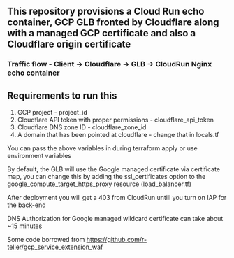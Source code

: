 ## This repository provisions a Cloud Run echo container, GCP GLB fronted by Cloudflare along with a managed GCP certificate and also a Cloudflare origin certificate 

### Traffic flow  - Client -> Cloudflare -> GLB -> CloudRun Nginx echo container

## Requirements to run this

1. GCP project - project_id
2. Cloudflare API token with proper permissions - cloudflare_api_token
3. Cloudflare DNS zone ID - cloudflare_zone_id
4. A domain that has been pointed at cloudflare - change that in locals.tf

You can pass the above variables in during terraform apply or use environment variables

By default, the GLB will use the Google managed certificate via certificate map, you can change this by adding the ssl_certificates option to the google_compute_target_https_proxy resource (load_balancer.tf)

After deployment you will get a 403 from CloudRun untill you turn on IAP for the back-end

DNS Authorization for Google managed wildcard certificate can take about ~15 minutes 

Some code borrowed from https://github.com/r-teller/gcp_service_extension_waf